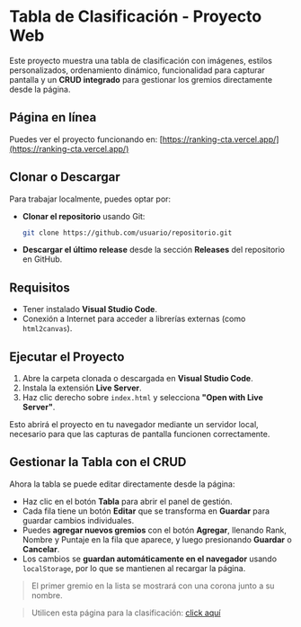 # Tabla de Clasificación - Proyecto Web

Este proyecto muestra una tabla de clasificación con imágenes, estilos personalizados, ordenamiento dinámico, funcionalidad para capturar pantalla y un **CRUD integrado** para gestionar los gremios directamente desde la página.

## Página en línea

Puedes ver el proyecto funcionando en:
[https://ranking-cta.vercel.app/](https://ranking-cta.vercel.app/)

## Clonar o Descargar

Para trabajar localmente, puedes optar por:

* **Clonar el repositorio** usando Git:

  ```bash
  git clone https://github.com/usuario/repositorio.git
  ```

* **Descargar el último release** desde la sección **Releases** del repositorio en GitHub.

## Requisitos

* Tener instalado **Visual Studio Code**.
* Conexión a Internet para acceder a librerías externas (como `html2canvas`).

## Ejecutar el Proyecto

1. Abre la carpeta clonada o descargada en **Visual Studio Code**.
2. Instala la extensión **Live Server**.
3. Haz clic derecho sobre `index.html` y selecciona **"Open with Live Server"**.

Esto abrirá el proyecto en tu navegador mediante un servidor local, necesario para que las capturas de pantalla funcionen correctamente.

## Gestionar la Tabla con el CRUD

Ahora la tabla se puede editar directamente desde la página:

* Haz clic en el botón **Tabla** para abrir el panel de gestión.
* Cada fila tiene un botón **Editar** que se transforma en **Guardar** para guardar cambios individuales.
* Puedes **agregar nuevos gremios** con el botón **Agregar**, llenando Rank, Nombre y Puntaje en la fila que aparece, y luego presionando **Guardar** o **Cancelar**.
* Los cambios se **guardan automáticamente en el navegador** usando `localStorage`, por lo que se mantienen al recargar la página.

> El primer gremio en la lista se mostrará con una corona junto a su nombre.

> Utilicen esta página para la clasificación: [click aquí](http://gzidlerpg.appspot.com/web/scores?tid=233060001)
